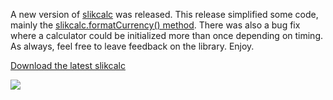 A new version of [slikcalc][] was released.  This release simplified some code, mainly the [slikcalc.formatCurrency() method][slikcalc-post].  There was also a bug fix where a calculator could be initialized more than once depending on timing.  As always, feel free to leave feedback on the library.  Enjoy.

[Download the latest slikcalc][download]

[![][image]](http://slikcalc.selfcontained.us)

[slikcalc]: https://github.com/bmharris/slikcalc/
[slikcalc-post]: /2008/04/22/format-currency-in-javascript-simplified/
[download]: https://github.com/bmharris/slikcalc/tags
[image]: /images/slikcalc.jpg
